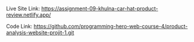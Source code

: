  Live Site Link: https://assignment-09-khulna-car-hat-product-review.netlify.app/

Code Link: https://github.com/programming-hero-web-course-4/product-analysis-website-projit-1.git


